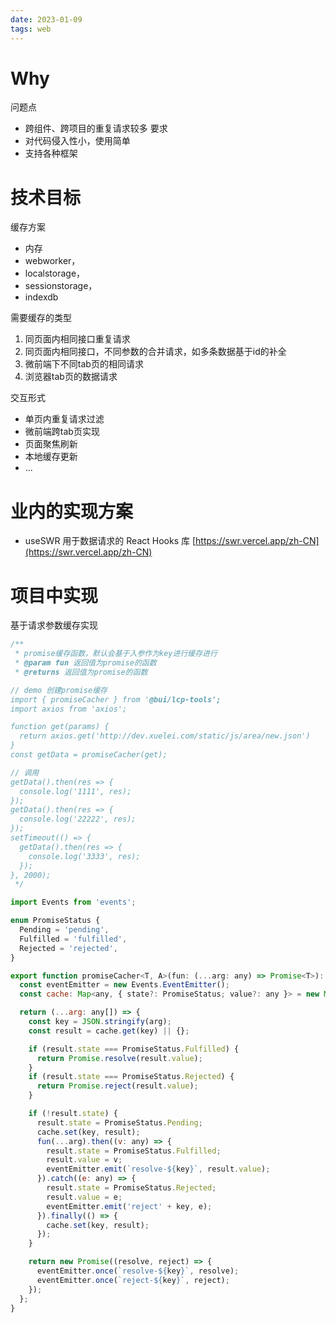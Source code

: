 ```yaml
---
date: 2023-01-09
tags: web
---
```


# Why
问题点
* 跨组件、跨项目的重复请求较多
要求
* 对代码侵入性小，使用简单
* 支持各种框架


# 技术目标
缓存方案

- 内存
- webworker，
- localstorage，
- sessionstorage，
- indexdb

需要缓存的类型

1. 同页面内相同接口重复请求
2. 同页面内相同接口，不同参数的合并请求，如多条数据基于id的补全
3. 微前端下不同tab页的相同请求
4. 浏览器tab页的数据请求

交互形式

- 单页内重复请求过滤
- 微前端跨tab页实现
- 页面聚焦刷新
- 本地缓存更新
- ...
# 业内的实现方案

- useSWR 用于数据请求的 React Hooks 库 [https://swr.vercel.app/zh-CN](https://swr.vercel.app/zh-CN)


# 项目中实现
基于请求参数缓存实现
```javascript
/**
 * promise缓存函数，默认会基于入参作为key进行缓存进行
 * @param fun 返回值为promise的函数
 * @returns 返回值为promise的函数

// demo 创建promise缓存 
import { promiseCacher } from '@bui/lcp-tools';
import axios from 'axios';

function get(params) {
  return axios.get('http://dev.xuelei.com/static/js/area/new.json')
}
const getData = promiseCacher(get);

// 调用
getData().then(res => {
  console.log('1111', res);
});
getData().then(res => {
  console.log('22222', res);
});
setTimeout(() => {
  getData().then(res => {
    console.log('3333', res);
  });
}, 2000);
 */

import Events from 'events';

enum PromiseStatus {
  Pending = 'pending',
  Fulfilled = 'fulfilled',
  Rejected = 'rejected',
}

export function promiseCacher<T, A>(fun: (...arg: any) => Promise<T>): Promise<T> {
  const eventEmitter = new Events.EventEmitter();
  const cache: Map<any, { state?: PromiseStatus; value?: any }> = new Map();

  return (...arg: any[]) => {
    const key = JSON.stringify(arg);
    const result = cache.get(key) || {};

    if (result.state === PromiseStatus.Fulfilled) {
      return Promise.resolve(result.value);
    }
    if (result.state === PromiseStatus.Rejected) {
      return Promise.reject(result.value);
    }

    if (!result.state) {
      result.state = PromiseStatus.Pending;
      cache.set(key, result);
      fun(...arg).then((v: any) => {
        result.state = PromiseStatus.Fulfilled;
        result.value = v;
        eventEmitter.emit(`resolve-${key}`, result.value);
      }).catch((e: any) => {
        result.state = PromiseStatus.Rejected;
        result.value = e;
        eventEmitter.emit('reject' + key, e);
      }).finally(() => {
        cache.set(key, result);
      });
    }

    return new Promise((resolve, reject) => {
      eventEmitter.once(`resolve-${key}`, resolve);
      eventEmitter.once(`reject-${key}`, reject);
    });
  };
}

```
